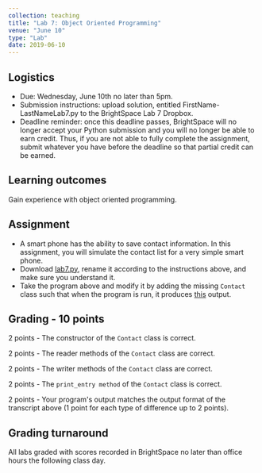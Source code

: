 ```yaml
---
collection: teaching
title: "Lab 7: Object Oriented Programming"
venue: "June 10"
type: "Lab"
date: 2019-06-10
---
```


## Logistics
* Due: Wednesday, June 10th no later than 5pm.
* Submission instructions: upload solution,
entitled FirstName-LastNameLab7.py
to the BrightSpace Lab 7 Dropbox.
* Deadline reminder: once this deadline passes, BrightSpace will no longer accept your Python
submission and you will no longer be able to earn credit. Thus, if you are not able to fully
complete the assignment, submit whatever you have before the deadline so that partial credit can be earned.

## Learning outcomes
Gain experience with object oriented programming.

## Assignment
* A smart phone has the ability to save contact information.
In this assignment, you will simulate the contact list for a
very simple smart phone.
* Download [lab7.py](https://lgw2.github.io/teaching/csci127-summer-2020/labs/lab7.py), rename it according to the instructions above,
and make sure you understand it.
* Take the program above and modify it by adding the missing
`Contact` class such that when the program is run, it produces
[this](https://lgw2.github.io/teaching/csci127-summer-2020/labs/lab7_output.txt)
output.

## Grading - 10 points
2 points - The constructor of the `Contact` class is correct.

2 points - The reader methods of the `Contact` class are correct.

2 points - The writer methods of the `Contact` class are correct.

2 points - The `print_entry method` of the `Contact` class is correct.

2 points - Your program's output matches the output format of the transcript above (1 point for each type of difference up to 2 points).

## Grading turnaround
All labs graded with scores recorded in BrightSpace no later than office hours the following class day.
